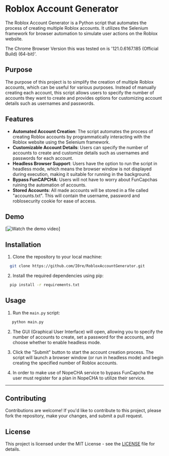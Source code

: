 # Roblox Account Generator

The Roblox Account Generator is a Python script that automates the process of creating multiple Roblox accounts. It utilizes the Selenium framework for browser automation to simulate user actions on the Roblox website.

The Chrome Browser Version this was tested on is '121.0.6167.185 (Official Build) (64-bit)'.

## Purpose

The purpose of this project is to simplify the creation of multiple Roblox accounts, which can be useful for various purposes. Instead of manually creating each account, this script allows users to specify the number of accounts they want to create and provides options for customizing account details such as usernames and passwords.

## Features

- **Automated Account Creation**: The script automates the process of creating Roblox accounts by programmatically interacting with the Roblox website using the Selenium framework.
- **Customizable Account Details**: Users can specify the number of accounts to create and customize details such as usernames and passwords for each account.
- **Headless Browser Support**: Users have the option to run the script in headless mode, which means the browser window is not displayed during execution, making it suitable for running in the background.
- **Bypass FunCAPCHA**: Users will not have to worry about FunCapchas ruining the automation of accounts.
- **Stored Accounts**: All made accounts will be stored in a file called "accounts.txt". This will contain the username, password and roblosecurity cookie for ease of access.

## Demo

[![Watch the demo video](![thumb](https://github.com/I0re/RobloxAccountGenerator/assets/95900417/1332aef8-4fee-48d3-885e-325000573d77))]

## Installation

1. Clone the repository to your local machine:

 ```bash
   git clone https://github.com/I0re/RobloxAccountGenerator.git
 ```

2. Install the required dependencies using pip:

 ```bash
   pip install -r requirements.txt
 ```

## Usage

1. Run the `main.py` script:

```bash
   python main.py
 ```

2. The GUI (Graphical User Interface) will open, allowing you to specify the number of accounts to create, set a password for the accounts, and choose whether to enable headless mode.

3. Click the "Submit" button to start the account creation process. The script will launch a browser window (or run in headless mode) and begin creating the specified number of Roblox accounts.

4. In order to make use of NopeCHA service to bypass FunCapcha the user must register for a plan in NopeCHA to utilize their service.
****
## Contributing

Contributions are welcome! If you'd like to contribute to this project, please fork the repository, make your changes, and submit a pull request.

## License

This project is licensed under the MIT License - see the [LICENSE](LICENSE) file for details.
